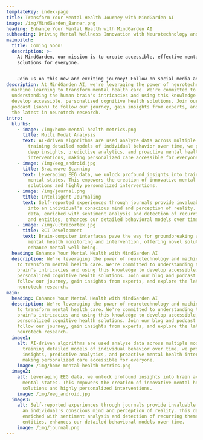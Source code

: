 ```yaml
---
templateKey: index-page
title: Transform Your Mental Health Journey with MindGarden AI
image: /img/MindGarden_Banner.png
heading: Enhance Your Mental Health with MindGarden AI
subheading: Driving Mental Wellness Innovation with Neurotechnology and AI
mainpitch:
  title: Coming Soon!
  description: >-
    At MindGarden, our mission is to create accessible, effective mental health
    solutions for everyone. 


    Join us on this new and exciting journey! Follow on social media and check back regularly for new blogs and podcast episodes.
description: At MindGarden AI, we're leveraging the power of neurotechnology and
  machine learning to transform mental health care. We're committed to
  understanding the human brain's intricacies and using this knowledge to
  develop accessible, personalized cognitive health solutions. Join our blog and
  podcast (soon) to follow our journey, gain insights from experts, and explore
  the latest in neurotech research.
intro:
  blurbs:
    - image: /img/home-mental-health-metrics.png
      title: Multi Modal Analysis
      text: AI-driven algorithms are used analyze data across multiple modalities. By
        training detailed models of individual behavior over time, we provide
        deep insights, predictive analytics, and proactive mental health
        interventions, making personalized care accessible for everyone.
    - image: /img/eeg_android.jpg
      title: Brainwave Scanning
      text: Leveraging EEG data, we unlock profound insights into brain activity and
        mental states. This empowers the creation of innovative mental health
        solutions and highly personalized interventions.
    - image: /img/journal.png
      title: Intelligent Journaling
      text: Self-reported experiences through journals provide invaluable insights
        into an individual's conscious mind and perception of reality. This
        data, enriched with sentiment analysis and detection of recurring themes
        and entities, enhances our detailed behavioral models over time.
    - image: /img/ultracortex.jpg
      title: BCI Development
      text: Brain-computer interfaces pave the way for groundbreaking advancements in
        mental health monitoring and intervention, offering novel solutions to
        enhance mental well-being.
  heading: Enhance Your Mental Health with MindGarden AI
  description: We're leveraging the power of neurotechnology and machine learning
    to transform mental health care. We're committed to understanding the human
    brain's intricacies and using this knowledge to develop accessible,
    personalized cognitive health solutions. Join our blog and podcast (soon) to
    follow our journey, gain insights from experts, and explore the latest in
    neurotech research.
main:
  heading: Enhance Your Mental Health with MindGarden AI
  description: We're leveraging the power of neurotechnology and machine learning
    to transform mental health care. We're committed to understanding the human
    brain's intricacies and using this knowledge to develop accessible,
    personalized cognitive health solutions. Join our blog and podcast (soon) to
    follow our journey, gain insights from experts, and explore the latest in
    neurotech research.
  image1:
    alt: AI-driven algorithms are used analyze data across multiple modalities. By
      training detailed models of individual behavior over time, we provide deep
      insights, predictive analytics, and proactive mental health interventions,
      making personalized care accessible for everyone.
    image: /img/home-mental-health-metrics.png
  image2:
    alt: Leveraging EEG data, we unlock profound insights into brain activity and
      mental states. This empowers the creation of innovative mental health
      solutions and highly personalized interventions.
    image: /img/eeg_android.jpg
  image3:
    alt: Self-reported experiences through journals provide invaluable insights into
      an individual's conscious mind and perception of reality. This data,
      enriched with sentiment analysis and detection of recurring themes and
      entities, enhances our detailed behavioral models over time.
    image: /img/journal.png
---
```

